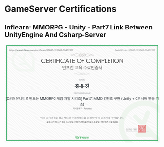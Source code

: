 # GameServer Certifications

## Inflearn: MMORPG - Unity - Part7 Link Between UnityEngine And Csharp-Server

![inflearn-rookiss-mmoUnity-unityengine](../CertificationImage//inflearn-rookiss-mmoUnity-linkBetweenUnityengineAndCsharpServer.jpg)
